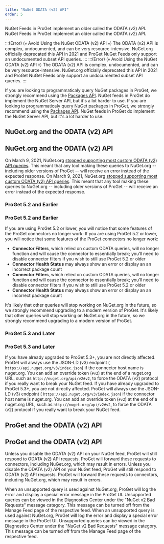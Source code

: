 ```yaml
---
title: "NuGet ODATA (v2) API"
order: 5
---
```


NuGet Feeds in ProGet implement an older called the ODATA (v2) API. 
NuGet Feeds in ProGet implement an older called the ODATA (v2) API. 

:::(Error) (💀 Avoid Using the NuGet ODATA (v2) API 💀)
The ODATA (v2) API is complex, undocumented, and can be very resource-intensive. NuGet.org officially deprecated this API in 2021 and ProGet NuGet Feeds only support an undocumented subset API queries.
:::
:::(Error) (💀 Avoid Using the NuGet ODATA (v2) API 💀)
The ODATA (v2) API is complex, undocumented, and can be very resource-intensive. NuGet.org officially deprecated this API in 2021 and ProGet NuGet Feeds only support an undocumented subset API queries.
:::

If you are looking to programmaticaly query NuGet packages in ProGet, we strongly recommend using the [Packages API](/docs/proget/reference-api/proget-api-packages). NuGet feeds in ProGet do implement the NuGet Server API, but it's a lot harder to use.
If you are looking to programmaticaly query NuGet packages in ProGet, we strongly recommend using the [Packages API](/docs/proget/reference-api/proget-api-packages). NuGet feeds in ProGet do implement the NuGet Server API, but it's a lot harder to use.


## NuGet.org and the ODATA (v2) API
## NuGet.org and the ODATA (v2) API

On March 9, 2021, NuGet.org [stopped supporting most custom ODATA (v2) API queries](https://devblogs.microsoft.com/nuget/custom-v2-odata-queries-will-be-deprecated-march-9-2021/). This meant that any tool making these queries to NuGet.org  -- including older versions of ProGet -- will receive an error instead of the expected response.
On March 9, 2021, NuGet.org [stopped supporting most custom ODATA (v2) API queries](https://devblogs.microsoft.com/nuget/custom-v2-odata-queries-will-be-deprecated-march-9-2021/). This meant that any tool making these queries to NuGet.org  -- including older versions of ProGet -- will receive an error instead of the expected response.

### ProGet 5.2 and Earlier
### ProGet 5.2 and Earlier

If you are using ProGet 5.2 or lower, you will notice that some features of the ProGet connectors no longer work:
If you are using ProGet 5.2 or lower, you will notice that some features of the ProGet connectors no longer work:

* **Connector Filters**, which relied on custom ODATA queries, will no longer function and will cause the connector to essentially break; you'll need to disable connector filters if you wish to still use ProGet 5.2 or older
* **Connector Health Status**  may always show an error or display an an incorrect package count
* **Connector Filters**, which relied on custom ODATA queries, will no longer function and will cause the connector to essentially break; you'll need to disable connector filters if you wish to still use ProGet 5.2 or older
* **Connector Health Status**  may always show an error or display an an incorrect package count

It's likely that other queries will stop working on NuGet.org in the future, so we strongly recommend upgrading to a modern version of ProGet.
It's likely that other queries will stop working on NuGet.org in the future, so we strongly recommend upgrading to a modern version of ProGet.

### ProGet 5.3 and Later
### ProGet 5.3 and Later

If you have already upgraded to ProGet 5.3+, you are not directly affected.  ProGet will always use the JSON-LD (v3) endpoint ( `https://api.nuget.org/v3/index.json`) if the connector host name is nuget.org. You can add an override token (`#v2`) at the end of a nuget.org URL, such as `http://nuget.org/api/v2#v2`, to force the ODATA (v2) protocol if you really want to break your NuGet feed.
If you have already upgraded to ProGet 5.3+, you are not directly affected.  ProGet will always use the JSON-LD (v3) endpoint ( `https://api.nuget.org/v3/index.json`) if the connector host name is nuget.org. You can add an override token (`#v2`) at the end of a nuget.org URL, such as `http://nuget.org/api/v2#v2`, to force the ODATA (v2) protocol if you really want to break your NuGet feed.

## ProGet and the ODATA (v2) API
## ProGet and the ODATA (v2) API

Unless you disable the ODATA (v2) API on your NuGet feed, ProGet will still respond to ODATA (v2) API requests. ProGet will forward these requests to connectors, including NuGet.org, which may result in errors.
Unless you disable the ODATA (v2) API on your NuGet feed, ProGet will still respond to ODATA (v2) API requests. ProGet will forward these requests to connectors, including NuGet.org, which may result in errors.

When an unsupported query is used against NuGet.org, ProGet will log the error and display a special error message in the ProGet UI. Unsupported queries can be viewed in the Diagnostics Center under the "NuGet v2 Bad Requests" message category. This message can be turned off from the Manage Feed page of the respective feed.
When an unsupported query is used against NuGet.org, ProGet will log the error and display a special error message in the ProGet UI. Unsupported queries can be viewed in the Diagnostics Center under the "NuGet v2 Bad Requests" message category. This message can be turned off from the Manage Feed page of the respective feed.
